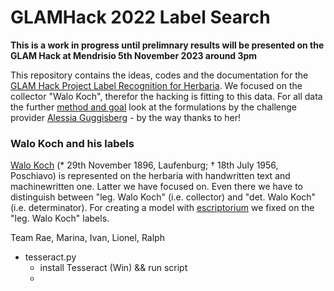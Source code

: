 # GLAMHack 2022 Label Search

**This is a work in progress until 
prelimnary results will be presented on the GLAM Hack at Mendrisio 5th November 2023 around 3pm**

This repository contains the ideas, codes and the documentation for the [GLAM Hack Project Label Recognition for Herbaria](https://hack.glam.opendata.ch/project/136). We focused on the collector "Walo Koch", therefor the hacking is fitting to this data.
For all data the further [method and goal](https://hack.glam.opendata.ch/project/123) look at the formulations by the challenge provider 
[Alessia Guggisberg](https://hack.glam.opendata.ch/user/AlessiaGuggisberg) - by the way thanks to her!

### Walo Koch and his labels
[Walo Koch](https://hls-dhs-dss.ch/fr/articles/031483/2006-08-14/
) (* 29th November 1896, Laufenburg; † 18th July 1956, Poschiavo) is represented on the herbaria with handwritten
text and machinewritten one. Latter we have focused on.
Even there we have to distinguish between "leg. Walo Koch" (i.e. collector) and "det. Walo Koch" (i.e. determinator).
For creating a model with [escriptorium](https://gitlab.com/scripta/escriptorium) we fixed on the "leg. Walo Koch" labels.


Team
Rae, Marina, Ivan, Lionel, Ralph



* tesseract.py 
  * install Tesseract (Win) && run script
  * 
